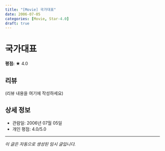 ```yaml
---
title: "[Movie] 국가대표"
date: 2006-07-05
categories: [Movie, Star-4.0]
draft: true
---
```


# 국가대표

**평점:** ★ 4.0

## 리뷰

(리뷰 내용을 여기에 작성하세요)

## 상세 정보

- 관람일: 2006년 07월 05일
- 개인 평점: 4.0/5.0

---

*이 글은 자동으로 생성된 임시 글입니다.*
